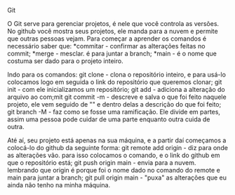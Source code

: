 Git 

O Git serve para gerenciar projetos, é nele que você controla as versões.
No github você mostra seus projetos, ele manda para a nuvem e permite que outras pessoas vejam.
Para começar a aprender os comandos é necessário saber que:
*commitar - confirmar as alterações feitas no commit;
*merge - mesclar. é para juntar a branch;
*main - é o nome que costuma ser dado para o projeto inteiro.

Indo para os comandos:
git clone - clona o repositório inteiro, e para usá-lo colocamos logo em seguida o link do repositório que queremos clonar;
git init - com ele inicializamos um repositório;
git add - adiciona a alteração do arquivo ao com;mit
git commit -m - descreve e salva o que foi feito naquele projeto, ele vem seguido de "" e dentro delas a descrição do que foi feito;
git branch -M - faz como se fosse uma ramificação. Ele divide em partes, assim uma pessoa pode cuidar de uma parte enquanto outra cuida de outra.

Até aí, seu projeto está apenas na sua máquina, e a partir daí começamos a colocá-lo do github da seguinte forma:
git remote add origin - diz para onde as alterações vão. para isso colocamos o comando, e o link do github em que o repositório está;
git push origin main - envia para a nuvem. lembrando que origin é porque foi o nome dado no comando do remote e main para juntar a branch;
git pull origin main - "puxa" as alterações que eu ainda não tenho na minha máquina. 
